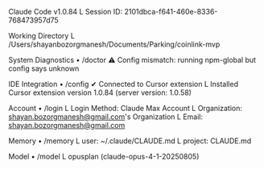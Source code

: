 Claude Code v1.0.84
  L Session ID: 2101dbca-f641-460e-8336-768473957d75

 Working Directory 
  L /Users/shayanbozorgmanesh/Documents/Parking/coinlink-mvp

 System Diagnostics • /doctor
  ⚠ Config mismatch: running npm-global but config says unknown

 IDE Integration • /config 
  ✔ Connected to Cursor extension
  L Installed Cursor extension version 1.0.84 (server version: 1.0.58)

 Account • /login
  L Login Method: Claude Max Account
  L Organization: shayan.bozorgmanesh@gmail.com's Organization
  L Email: shayan.bozorgmanesh@gmail.com

 Memory • /memory
  L user: ~/.claude/CLAUDE.md
  L project: CLAUDE.md

 Model • /model
  L opusplan (claude-opus-4-1-20250805)